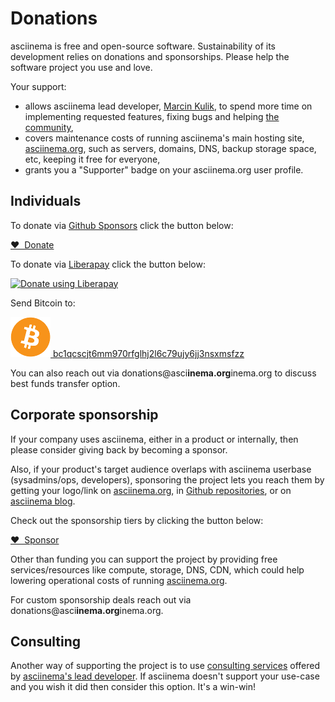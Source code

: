 # Donations

asciinema is free and open-source software. Sustainability of its development
relies on donations and sponsorships. Please help the software project you use
and love.

Your support:

- allows asciinema lead developer, [Marcin Kulik](https://hachyderm.io/@ku1ik),
  to spend more time on implementing requested features, fixing bugs and helping
  [the community](../community/),
- covers maintenance costs of running asciinema's main hosting site,
  [asciinema.org](https://asciinema.org), such as servers, domains, DNS, backup
  storage space, etc, keeping it free for everyone,
- grants you a "Supporter" badge on your asciinema.org user profile.

## Individuals

To donate via [Github Sponsors](https://github.com/sponsors) click the button below:

<a href="https://github.com/sponsors/ku1ik" class="btn-gh-sponsors">
  ❤️&nbsp;&nbsp;Donate
</a>

To donate via [Liberapay](https://liberapay.com/) click the button below:

<a href="https://liberapay.com/ku1ik/donate">
  <img alt="Donate using Liberapay" src="https://liberapay.com/assets/widgets/donate.svg">
</a>

Send Bitcoin to:

<a
href="bitcoin:bc1qcscjt6mm970rfglhj2l6c79ujy6jj3nsxmsfzz?message=asciinema%20donation"
class="bitcoin-logo"><img alt="Bitcoin logo" src="/assets/bitcoin-logo.png">
bc1qcscjt6mm970rfglhj2l6c79ujy6jj3nsxmsfzz</a>

You can also reach out via <span
class="email">donations@asci<b>inema.org</b>inema.org</span> to discuss best
funds transfer option.

## Corporate sponsorship

If your company uses asciinema, either in a product or internally, then please
consider giving back by becoming a sponsor.

Also, if your product's target audience overlaps with asciinema userbase
(sysadmins/ops, developers), sponsoring the project lets you reach them by
getting your logo/link on [asciinema.org](https://asciinema.org), in [Github
repositories](https://github.com/asciinema), or on [asciinema
blog](https://blog.asciinema.org).

Check out the sponsorship tiers by clicking the button below:

<a href="https://github.com/sponsors/ku1ik" class="btn-gh-sponsors">
  ❤️&nbsp;&nbsp;Sponsor
</a>

Other than funding you can support the project by providing free
services/resources like compute, storage, DNS, CDN, which could help lowering
operational costs of running [asciinema.org](https://asciinema.org).

For custom sponsorship deals reach out via <span
class="email">donations@asci<b>inema.org</b>inema.org</span>.

## Consulting

Another way of supporting the project is to use [consulting
services](../consulting/) offered by [asciinema's lead
developer](https://hachyderm.io/@ku1ik). If asciinema doesn't support your
use-case and you wish it did then consider this option. It's a win-win!

